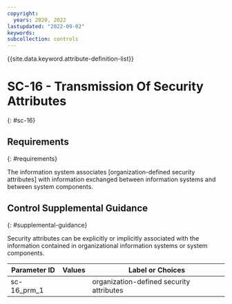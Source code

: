 ```yaml
---
copyright:
  years: 2020, 2022
lastupdated: "2022-09-02"
keywords: 
subcollection: controls
---
```



{{site.data.keyword.attribute-definition-list}}


# SC-16 - Transmission Of Security Attributes
{: #sc-16}

## Requirements
{: #requirements}

The information system associates [organization-defined security attributes] with information exchanged between information systems and between system components.

## Control Supplemental Guidance
{: #supplemental-guidance}

Security attributes can be explicitly or implicitly associated with the information contained in organizational information systems or system components.

| Parameter ID | Values | Label or Choices |
|---|---|---|
| sc-16_prm_1 |  | organization-defined security attributes |

